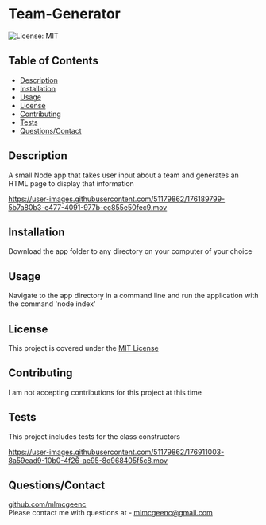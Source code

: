 
# Team-Generator
![License: MIT](https://img.shields.io/badge/License-MIT-yellow.svg)

## Table of Contents
* [Description](#Description)
* [Installation](#Installation)
* [Usage](#Usage)
* [License](#License)
* [Contributing](#Contributing)
* [Tests](#Tests)
* [Questions/Contact](#Questions/Contact])

## Description
A small Node app that takes user input about a team and generates an HTML page to display that information

https://user-images.githubusercontent.com/51179862/176189799-5b7a80b3-e477-4091-977b-ec855e50fec9.mov

## Installation
Download the app folder to any directory on your computer of your choice

## Usage
Navigate to the app directory in a command line and run the application with the command 'node index'

## License
This project is covered under the [MIT License](https://opensource.org/licenses/MIT)

## Contributing
I am not accepting contributions for this project at this time

## Tests
This project includes tests for the class constructors

https://user-images.githubusercontent.com/51179862/176911003-8a59ead9-10b0-4f26-ae95-8d968405f5c8.mov

## Questions/Contact
[github.com/mlmcgeenc](https://github.com/mlmcgeenc)  
Please contact me with questions at - mlmcgeenc@gmail.com
